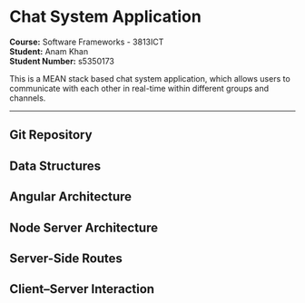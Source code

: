 # Chat System Application

**Course:** Software Frameworks - 3813ICT  
**Student:** Anam Khan  
**Student Number:** s5350173 

This is a MEAN stack based chat system application, which allows users to communicate
with each other in real-time within different groups
and channels.

---

## Git Repository
## Data Structures
## Angular Architecture
## Node Server Architecture
## Server-Side Routes
## Client–Server Interaction





